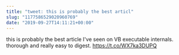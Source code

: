```yaml
---
title: "tweet: this is probably the best articl"
slug: "1177586529020960769"
date: "2019-09-27T14:11:21+00:00"
---
```

this is probably the best article I've seen on VB executable internals. thorough and really easy to digest. https://t.co/WX7ka3DUPQ